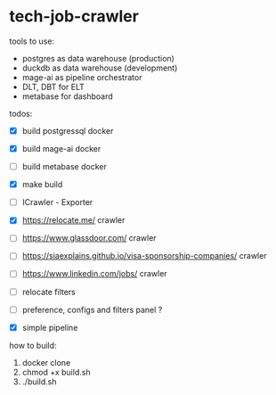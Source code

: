 # tech-job-crawler

tools to use:
- postgres as data warehouse (production)
- duckdb as data warehouse (development)
- mage-ai as pipeline orchestrator
- DLT, DBT for ELT
- metabase for dashboard
<!-- - spark
- hamravesh or Arvan as cloud provider
- teraform  -->


todos:
- [x] build postgressql docker
- [x] build mage-ai docker
- [ ] build metabase docker
- [x] make build
- [ ] ICrawler - Exporter
- [x] https://relocate.me/ crawler
- [ ] https://www.glassdoor.com/ crawler
- [ ] https://siaexplains.github.io/visa-sponsorship-companies/ crawler
- [ ] https://www.linkedin.com/jobs/ crawler
- [ ] relocate filters
- [ ] preference, configs and filters panel ? 
- [x] simple pipeline


how to build:
1. docker clone
2. chmod +x build.sh
3. ./build.sh
